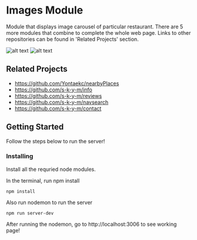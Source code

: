 # Images Module

Module that displays image carousel of particular restaurant. There are 5 more modules that combine to complete the whole web page. Links to other repositories can be found in 'Related Projects' section.

![alt text](https://s3-us-west-1.amazonaws.com/realyon/Screen+Shot+2018-12-10+at+8.52.51+PM.png)
![alt text](https://s3-us-west-1.amazonaws.com/realyon/Screen+Shot+2018-12-10+at+8.53.07+PM.png)

## Related Projects

- https://github.com/Yontaekc/nearbyPlaces
- https://github.com/s-k-y-m/info
- https://github.com/s-k-y-m/reviews
- https://github.com/s-k-y-m/navsearch
- https://github.com/s-k-y-m/contact

## Getting Started

Follow the steps below to run the server!

### Installing

Install all the requried node modules.

In the terminal, run npm install

```
npm install
```

Also run nodemon to run the server

```
npm run server-dev
```

After running the nodemon, go to http://localhost:3006 to see working page!
